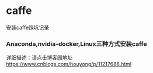 # caffe
安装caffe踩坑记录

###   Anaconda,nvidia-docker,Linux三种方式安装caffe

详细描述：请点击博客园地址 https://www.cnblogs.com/houyong/p/11217688.html
